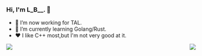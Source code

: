 <!--
**ACking-you/ACking-you** is a ✨ _special_ ✨ repository because its `README.md` (this file) appears on your GitHub profile.

Here are some ideas to get you started:

- 🔭 I’m currently working on ...
- 🌱 I’m currently learning ...
- 👯 I’m looking to collaborate on ...
- 🤔 I’m looking for help with ...
- 💬 Ask me about ...
- 📫 How to reach me: ...
- 😄 Pronouns: ...
- ⚡ Fun fact: ...
-->
### Hi, I'm L_B__. 👋

- 🔭 I’m now working for TAL.
- 🌱 I’m currently learning Golang/Rust.
- ❤️ I like C++ most,but I'm not very good at it.
<img align="left" src="https://github-readme-stats.vercel.app/api?username=ACking-you&show_icons=true&hide_border=true">
<img align="right" src="https://github-readme-stats.vercel.app/api/top-langs/?username=ACking-you&hide_border=true">
</div>
